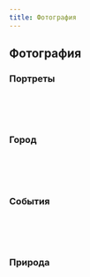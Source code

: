 ```yaml
---
title: Фотография
---
```

## Фотография


### Портреты

<div class="grid">
  <div class="grid__column">
      <img class="image" src="/images/photo/23960903538_3be0d8fae6_b.jpg" alt=""/>
      <img class="image" src="/images/photo/25366726327_ba57b7d79b_h.jpg" alt=""/>
      <img class="image" src="/images/photo/40204794572_1ba2bef0b6_b.jpg" alt=""/>
      <img class="image" src="/images/photo/34461246424_a081638ce0_h.jpg" alt=""/>
      <img class="image" src="/images/photo/37047028151_775254f53f_b.jpg" alt=""/>
  </div>
  <div class="grid__column">
      <img class="image" src="/images/photo/36352500724_250f9847e8_h.jpg" alt=""/>
      <img class="image" src="/images/photo/36334617394_7f19b9405d_h.jpg" alt=""/>
      <img class="image" src="/images/photo/35404250444_86a08affd9_h.jpg" alt=""/>
      <img class="image" src="/images/photo/37555603560_a519acea86_h.jpg" alt=""/>
      <img class="image" src="/images/photo/39526949314_a591c12c4a_b.jpg" alt=""/>
    </div>
  <div class="grid__column">
      <img class="image" src="/images/photo/31485073894_764c114c8c_h.jpg" alt=""/>
      <img class="image" src="/images/photo/31413124891_12b943da2c_h.jpg" alt=""/>
      <img class="image" src="/images/photo/35332816493_a524e73600_b.jpg" alt=""/>
      <img class="image" src="/images/photo/24515208358_e64e80c61d_h.jpg" alt=""/>
      <img class="image" src="/images/photo/37765387146_1deca47b35_h.jpg" alt=""/>
  </div>  
</div>

### Город

<div class="grid">
  <div class="grid__column">
      <img class="image" src="/images/photo/32438761610_ce619612df_b.jpg" alt=""/>
      <img class="image" src="/images/photo/32438767440_975c2f906d_b.jpg" alt=""/>
      <img class="image" src="/images/photo/32155722903_06ccddd28f_b.jpg" alt=""/>
      <img class="image" src="/images/photo/32155725593_4d7803c916_b.jpg" alt=""/>
      <img class="image" src="/images/photo/34638096316_56ca61c1cd_b.jpg" alt=""/>
    </div>
  <div class="grid__column">
      <img class="image" src="/images/photo/34106032274_0a1089422e_b.jpg" alt=""/>
      <img class="image" src="/images/photo/30028773325_feb6cde01f_b.jpg" alt=""/>
      <img class="image" src="/images/photo/38068871041_5ba2f0a4e2_b.jpg" alt=""/>
      <img class="image" src="/images/photo/26548988558_fdaf947e5c_b.jpg" alt=""/>
      <img class="image" src="/images/photo/24418597291_31236bf787_b.jpg" alt=""/>
  </div>
  <div class="grid__column">
      <img class="image" src="/images/photo/26382581036_54f7d21b02_b.jpg" alt=""/>
      <img class="image" src="/images/photo/29734785840_f9d4073b17_b.jpg" alt=""/>
      <img class="image" src="/images/photo/36464248130_1f825ea42e_b.jpg" alt=""/>
      <img class="image" src="/images/photo/28286745306_99664e790f_b.jpg" alt=""/>
      <img class="image" src="/images/photo/30521599432_0edd52f125_b.jpg" alt=""/>
  </div>
</div>

### События

<div class="grid">
  <div class="grid__column">
      <img class="image" src="/images/photo/26778340478_a795e1a8f2_b.jpg" alt=""/>
      <img class="image" src="/images/photo/39940013174_23b277c5c3_b.jpg" alt=""/>
      <img class="image" src="/images/photo/34917436720_99a1d7a651_b.jpg" alt=""/>
      <img class="image" src="/images/photo/35264792226_97fe7ac794_b.jpg" alt=""/>
      <img class="image" src="/images/photo/33918461556_00bcbaf968_b.jpg" alt=""/>
    </div>
  <div class="grid__column">
      <img class="image" src="/images/photo/33454837383_4e4a423721_b.jpg" alt=""/>
      <img class="image" src="/images/photo/33829678061_aaeb390e74_b.jpg" alt=""/>
      <img class="image" src="/images/photo/33959413375_52ac8c9681_b.jpg" alt=""/>
      <img class="image" src="/images/photo/33061019551_14c57d5f34_b.jpg" alt=""/>
      <img class="image" src="/images/photo/29557828224_884c8840c6_b.jpg" alt=""/>
  </div>
  <div class="grid__column">
      <img class="image" src="/images/photo/29557955983_c1714bf860_b.jpg" alt=""/>
      <img class="image" src="/images/photo/29254847292_6dcfcd4c49_b.jpg" alt=""/>
      <img class="image" src="/images/photo/28821595445_0d62f46516_b.jpg" alt=""/>
      <img class="image" src="/images/photo/28203893894_2e71480f35_b.jpg" alt=""/>
      <img class="image" src="/images/photo/28187183444_2b1de46c51_b.jpg" alt=""/>
  </div>
</div>

### Природа

<div class="grid">
  <div class="grid__column">
      <img class="image" src="/images/photo/26259004438_28c4e9f912_b.jpg" alt=""/>
      <img class="image" src="/images/photo/39233843865_d87e9145b8_b.jpg" alt=""/>
      <img class="image" src="/images/photo/36997340465_bae9c046ea_b.jpg" alt=""/>
      <img class="image" src="/images/photo/37066188351_b4fd6580db_b.jpg" alt=""/>
  </div>
  <div class="grid__column">
      <img class="image" src="/images/photo/25261048207_12e95614d7_b.jpg" alt=""/>
      <img class="image" src="/images/photo/39233782795_3f7a8e8b80_b.jpg" alt=""/>
      <img class="image" src="/images/photo/39233784925_f66ef10c46_b.jpg" alt=""/>
      <img class="image" src="/images/photo/26258996858_61a9bb2fd0_b.jpg" alt=""/>
    </div>
  <div class="grid__column">
      <img class="image" src="/images/photo/28894654655_2ec3251616_b.jpg" alt=""/>
      <img class="image" src="/images/photo/26259002338_6079c438cf_b.jpg" alt=""/>
      <img class="image" src="/images/photo/39233786975_d6501354fa_b.jpg" alt=""/>
      <img class="image" src="/images/photo/26258989958_10858a49bd_b.jpg" alt=""/>
  </div>
</div>
